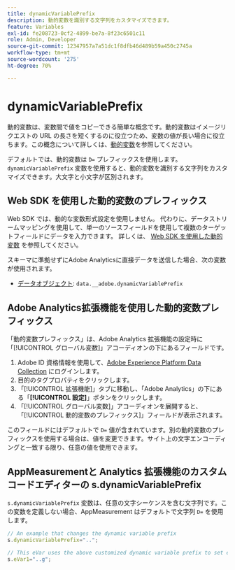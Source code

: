 ```yaml
---
title: dynamicVariablePrefix
description: 動的変数を識別する文字列をカスタマイズできます。
feature: Variables
exl-id: fe208723-0cf2-4899-be7a-8f23c6501c11
role: Admin, Developer
source-git-commit: 12347957a7a51dc1f8dfb46d489b59a450c2745a
workflow-type: tm+mt
source-wordcount: '275'
ht-degree: 70%

---
```


# dynamicVariablePrefix

動的変数は、変数間で値をコピーできる簡単な概念です。動的変数はイメージリクエストの URL の長さを短くするのに役立つため、変数の値が長い場合に役立ちます。この概念について詳しくは、[動的変数](../page-vars/dynamic-variables.md)を参照してください。

デフォルトでは、動的変数は `D=` プレフィックスを使用します。`dynamicVariablePrefix` 変数を使用すると、動的変数を識別する文字列をカスタマイズできます。大文字と小文字が区別されます。

## Web SDK を使用した動的変数のプレフィックス

Web SDK では、動的な変数形式設定を使用しません。 代わりに、データストリームマッピングを使用して、単一のソースフィールドを使用して複数のターゲットフィールドにデータを入力できます。 詳しくは、 [Web SDK を使用した動的変数](../page-vars/dynamic-variables.md#dynamic-variables-using-the-web-sdk) を参照してください。

スキーマに準拠せずにAdobe Analyticsに直接データを送信した場合、次の変数が使用されます。

* [データオブジェクト](/help/implement/aep-edge/data-var-mapping.md): `data.__adobe.dynamicVariablePrefix`

## Adobe Analytics拡張機能を使用した動的変数プレフィックス

「動的変数プレフィックス」は、Adobe Analytics 拡張機能の設定時に「[!UICONTROL グローバル変数]」アコーディオンの下にあるフィールドです。

1. Adobe ID 資格情報を使用して、[Adobe Experience Platform Data Collection](https://experience.adobe.com/data-collection) にログインします。
1. 目的のタグプロパティをクリックします。
1. 「[!UICONTROL 拡張機能]」タブに移動し、「Adobe Analytics」の下にある「**[!UICONTROL 設定]**」ボタンをクリックします。
1. 「[!UICONTROL グローバル変数]」アコーディオンを展開すると、「[!UICONTROL 動的変数のプレフィックス]」フィールドが表示されます。

このフィールドにはデフォルトで `D=` 値が含まれています。別の動的変数のプレフィックスを使用する場合は、値を変更できます。サイト上の文字エンコーディングと一致する限り、任意の値を使用できます。

## AppMeasurementと Analytics 拡張機能のカスタムコードエディターの s.dynamicVariablePrefix

`s.dynamicVariablePrefix` 変数は、任意の文字シーケンスを含む文字列です。この変数を定義しない場合、AppMeasurement はデフォルトで文字列 `D=` を使用します。

```js
// An example that changes the dynamic variable prefix
s.dynamicVariablePrefix="..";

// This eVar uses the above customized dynamic variable prefix to set eVar to page URL
s.eVar1="..g";
```
